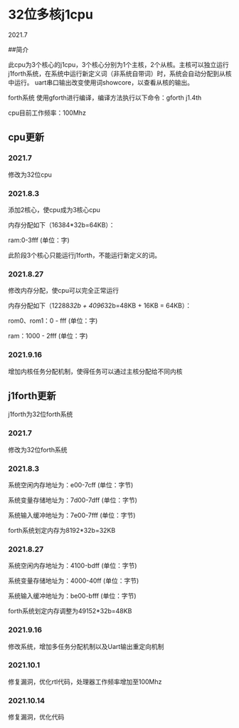 # 32位多核j1cpu

2021.7

##简介

此cpu为3个核心的j1cpu，3个核心分别为1个主核，2个从核。主核可以独立运行j1forth系统，在系统中运行新定义词（非系统自带词）时，系统会自动分配到从核中运行。
uart串口输出改变使用词showcore，以查看从核的输出。

forth系统 使用gforth进行编译，编译方法执行以下命令：gforth j1.4th

cpu目前工作频率：100Mhz

## cpu更新

### 2021.7
修改为32位cpu

### 2021.8.3
添加2核心，使cpu成为3核心cpu

内存分配如下（16384*32b=64KB）：

ram:0-3fff	(单位：字)

此阶段3个核心只能运行j1forth，不能运行新定义的词。

### 2021.8.27

修改内存分配，使cpu可以完全正常运行

内存分配如下（12288*32b + 4096*32b=48KB + 16KB = 64KB）：

rom0、rom1：0 - fff		(单位：字)

ram：1000 - 2fff		(单位：字)

### 2021.9.16

增加内核任务分配机制，使得任务可以通过主核分配给不同内核

## j1forth更新

j1forth为32位forth系统

### 2021.7

修改为32位forth系统

### 2021.8.3

系统空闲内存地址为：e00-7cff	(单位：字节)

系统变量存储地址为：7d00-7dff	(单位：字节)

系统输入缓冲地址为：7e00-7fff	(单位：字节)

forth系统划定内存为8192*32b=32KB

### 2021.8.27

系统空闲内存地址为：4100-bdff	(单位：字节)

系统变量存储地址为：4000-40ff	(单位：字节)

系统输入缓冲地址为：be00-bfff	(单位：字节)

forth系统划定内存调整为49152*32b=48KB

### 2021.9.16

修改系统，增加多任务分配机制以及Uart输出重定向机制

### 2021.10.1

修复漏洞，优化rtl代码，处理器工作频率增加至100Mhz

### 2021.10.14

修复漏洞，优化代码